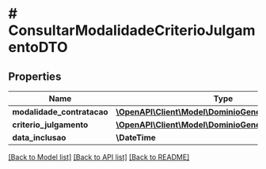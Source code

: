 # # ConsultarModalidadeCriterioJulgamentoDTO

## Properties

Name | Type | Description | Notes
------------ | ------------- | ------------- | -------------
**modalidade_contratacao** | [**\OpenAPI\Client\Model\DominioGenericoResumidoDTO**](DominioGenericoResumidoDTO.md) |  | [optional]
**criterio_julgamento** | [**\OpenAPI\Client\Model\DominioGenericoResumidoDTO**](DominioGenericoResumidoDTO.md) |  | [optional]
**data_inclusao** | **\DateTime** |  | [optional]

[[Back to Model list]](../../README.md#models) [[Back to API list]](../../README.md#endpoints) [[Back to README]](../../README.md)
